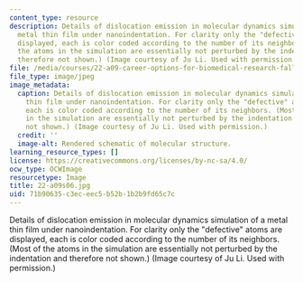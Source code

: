 ```yaml
---
content_type: resource
description: Details of dislocation emission in molecular dynamics simulation of a
  metal thin film under nanoindentation. For clarity only the "defective" atoms are
  displayed, each is color coded according to the number of its neighbors. (Most of
  the atoms in the simulation are essentially not perturbed by the indentation and
  therefore not shown.) (Image courtesy of Ju Li. Used with permission.)
file: /media/courses/22-a09-career-options-for-biomedical-research-fall-2006/71b90635c3eceec5b52b1b2b9fd65c7c_22-a09s06.jpg
file_type: image/jpeg
image_metadata:
  caption: Details of dislocation emission in molecular dynamics simulation of a metal
    thin film under nanoindentation. For clarity only the "defective" atoms are displayed,
    each is color coded according to the number of its neighbors. (Most of the atoms
    in the simulation are essentially not perturbed by the indentation and therefore
    not shown.) (Image courtesy of Ju Li. Used with permission.)
  credit: ''
  image-alt: Rendered schematic of molecular structure.
learning_resource_types: []
license: https://creativecommons.org/licenses/by-nc-sa/4.0/
ocw_type: OCWImage
resourcetype: Image
title: 22-a09s06.jpg
uid: 71b90635-c3ec-eec5-b52b-1b2b9fd65c7c
---
```

Details of dislocation emission in molecular dynamics simulation of a metal thin film under nanoindentation. For clarity only the "defective" atoms are displayed, each is color coded according to the number of its neighbors. (Most of the atoms in the simulation are essentially not perturbed by the indentation and therefore not shown.) (Image courtesy of Ju Li. Used with permission.)